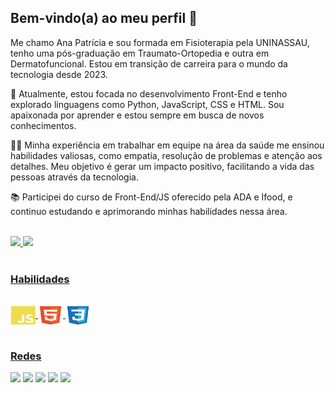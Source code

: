 ## Bem-vindo(a) ao meu perfil 🌷

Me chamo Ana Patrícia e sou formada em Fisioterapia pela UNINASSAU, tenho uma pós-graduação em Traumato-Ortopedia e outra em Dermatofuncional. Estou em transição de carreira para o mundo da tecnologia desde 2023.

🚀 Atualmente, estou focada no desenvolvimento Front-End e tenho explorado linguagens como Python, JavaScript, CSS e HTML. Sou apaixonada por aprender e estou sempre em busca de novos conhecimentos.

👩‍💻 Minha experiência em trabalhar em equipe na área da saúde me ensinou habilidades valiosas, como empatia, resolução de problemas e atenção aos detalhes. Meu objetivo é gerar um impacto positivo, facilitando a vida das pessoas através da tecnologia.

📚 Participei do curso de Front-End/JS oferecido pela ADA e Ifood, e continuo estudando e aprimorando minhas habilidades nessa área.

<br>

 <div>
   <a href="https://github.com/ananeres">
   <img height="180em" src="https://github-readme-stats.vercel.app/api?username=ananeres&show_icons=true&theme=dracula&include_all_commits=true&count_private=true"/>
   <img height="180em" src="https://github-readme-stats.vercel.app/api/top-langs/?username=ananeres&layout=compact&langs_count=6&theme=dracula"/>
</div>

<br>

### Habilidades    
<div style="display: inline_block"><br>
  <img align="center" alt="Js" height="30" width="40" src="https://raw.githubusercontent.com/devicons/devicon/master/icons/javascript/javascript-plain.svg">
  <img align="center" alt="HTML" height="30" width="40" src="https://raw.githubusercontent.com/devicons/devicon/master/icons/html5/html5-original.svg">
  <img align="center" alt="CSS" height="30" width="40" src="https://raw.githubusercontent.com/devicons/devicon/master/icons/css3/css3-original.svg">
</div>
 
<br>
 
### Redes
 
<div> 
  <a href="https://instagram.com/patricianeres21" target="_blank"><img src="https://img.shields.io/badge/-Instagram-%23E4405F?style=for-the-badge&logo=instagram&logoColor=white" target="_blank"></a> 
  <a href ="mailto:anapatricia.paula.18@gmail.com"><img src="https://img.shields.io/badge/Gmail-EA4335?logo=gmail&logoColor=white&style=for-the-badge" target="_blank"></a>
  <a href="https://www.linkedin.com/in/anapneres/" target="_blank"><img src="https://img.shields.io/badge/-LinkedIn-%230077B5?style=for-the-badge&logo=linkedin&logoColor=white" target="_blank"></a>
  <a href="https://discord.com/channels/patricianeres21/" target="_blank"><img src="https://img.shields.io/badge/Discord-7289DA?style=for-the-badge&logo=discord&logoColor=white" target="_blank"></a>
  <a href="https://www.dio.me/users/paula_anapatricia_17" target="_blank"><img src="https://img.shields.io/badge/-Meu%20Perfil%20na%20DIO-0077B5?style=for-the-badge&logo=gitbook&logoColor=white" target="_blank"></a> 
</div>
